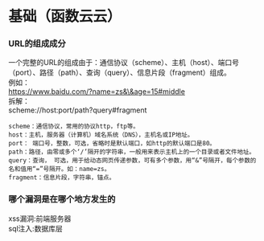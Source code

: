 # 基础（函数云云）

### URL的组成成分

一个完整的URL的组成由于：通信协议（scheme）、主机（host）、端口号（port）、路径（path）、查询（query）、信息片段（fragment）组成。 \
例如： \
https://www.baidu.com/?name=zs&\&age=15#middle \
拆解：\
scheme://host:port/path?query#fragment

```
scheme：通信协议，常用的协议http，ftp等。
host：主机，服务器（计算机）域名系统（DNS），主机名或IP地址。
port： 端口号，整数，可选，省略时是默认端口，如http的默认端口是80。
path：路径，由零或多个‘/’隔开的字符串，一般用来表示主机上的一个目录或者文件地址。
query：查询， 可选，用于给动态网页传递参数，可有多个参数，用“&”号隔开，每个参数的名和值用“=”号隔开。如：name=zs。
fragment：信息片段，字符串，锚点。
```

### 哪个漏洞是在哪个地方发生的

xss漏洞:前端服务器 \
sql注入:数据库层

